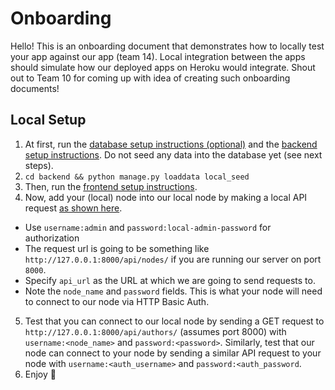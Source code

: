 Onboarding
===================================

Hello! This is an onboarding document that demonstrates how to locally test your app against our app (team 14). Local integration between the apps should simulate how our deployed apps on Heroku would integrate. Shout out to Team 10 for coming up with idea of creating such onboarding documents!

## Local Setup
1. At first, run the [database setup instructions (optional)](https://github.com/zarifmahfuz/project-socialdistribution#database) and the [backend setup instructions](https://github.com/zarifmahfuz/project-socialdistribution#backend). Do not seed any data into the database yet (see next steps).
2. `cd backend && python manage.py loaddata local_seed`
3. Then, run the [frontend setup instructions](https://github.com/zarifmahfuz/project-socialdistribution/tree/master/frontend#running-the-front-end).
4. Now, add your (local) node into our local node by making a local API request [as shown here](https://github.com/zarifmahfuz/project-socialdistribution#add-a-node-to-connect-with).
  * Use `username:admin` and `password:local-admin-password` for authorization
  * The request url is going to be something like `http://127.0.0.1:8000/api/nodes/` if you are running our server on port `8000`.
  * Specify `api_url` as the URL at which we are going to send requests to.
  * Note the `node_name` and `password` fields. This is what your node will need to connect to our node via HTTP Basic Auth.
5. Test that you can connect to our local node by sending a GET request to `http://127.0.0.1:8000/api/authors/` (assumes port 8000) with `username:<node_name>` and `password:<password>`. Similarly, test that our node can connect to your node by sending a similar API request to your node with `username:<auth_username>` and `password:<auth_password`.
6. Enjoy 🎉

